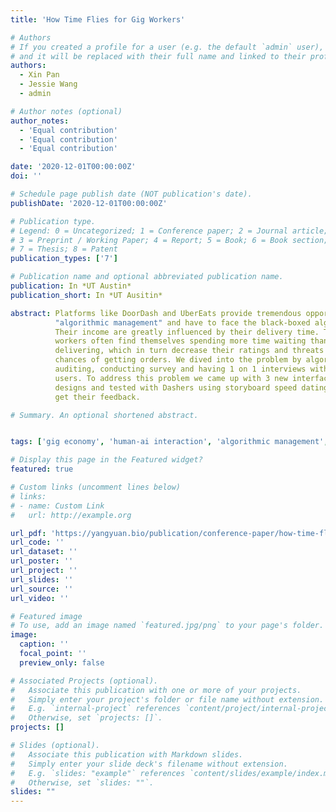 ```yaml
---
title: 'How Time Flies for Gig Workers'

# Authors
# If you created a profile for a user (e.g. the default `admin` user), write the username (folder name) here
# and it will be replaced with their full name and linked to their profile.
authors:
  - Xin Pan
  - Jessie Wang
  - admin

# Author notes (optional)
author_notes:
  - 'Equal contribution'
  - 'Equal contribution'
  - 'Equal contribution'

date: '2020-12-01T00:00:00Z'
doi: ''

# Schedule page publish date (NOT publication's date).
publishDate: '2020-12-01T00:00:00Z'

# Publication type.
# Legend: 0 = Uncategorized; 1 = Conference paper; 2 = Journal article;
# 3 = Preprint / Working Paper; 4 = Report; 5 = Book; 6 = Book section;
# 7 = Thesis; 8 = Patent
publication_types: ['7']

# Publication name and optional abbreviated publication name.
publication: In *UT Austin*
publication_short: In *UT Ausitin*

abstract: Platforms like DoorDash and UberEats provide tremendous opportunities for gig workers. However, the gig workers are under
          "algorithmic management" and have to face the black-boxed algorithms with very limited understanding of how the system operates.
          Their income are greatly influenced by their delivery time. The gig
          workers often find themselves spending more time waiting than
          delivering, which in turn decrease their ratings and threats their
          chances of getting orders. We dived into the problem by algorithm
          auditing, conducting survey and having 1 on 1 interviews with
          users. To address this problem we came up with 3 new interface
          designs and tested with Dashers using storyboard speed dating to
          get their feedback.

# Summary. An optional shortened abstract.


tags: ['gig economy', 'human-ai interaction', 'algorithmic management', 'user experience' ]

# Display this page in the Featured widget?
featured: true

# Custom links (uncomment lines below)
# links:
# - name: Custom Link
#   url: http://example.org

url_pdf: 'https://yangyuan.bio/publication/conference-paper/how-time-flies-for-gig-workers.pdf'
url_code: ''
url_dataset: ''
url_poster: ''
url_project: ''
url_slides: ''
url_source: ''
url_video: ''

# Featured image
# To use, add an image named `featured.jpg/png` to your page's folder.
image:
  caption: ''
  focal_point: ''
  preview_only: false

# Associated Projects (optional).
#   Associate this publication with one or more of your projects.
#   Simply enter your project's folder or file name without extension.
#   E.g. `internal-project` references `content/project/internal-project/index.md`.
#   Otherwise, set `projects: []`.
projects: []

# Slides (optional).
#   Associate this publication with Markdown slides.
#   Simply enter your slide deck's filename without extension.
#   E.g. `slides: "example"` references `content/slides/example/index.md`.
#   Otherwise, set `slides: ""`.
slides: ""
---
```



